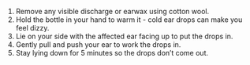 1. Remove any visible discharge or earwax using cotton wool.
1. Hold the bottle in your hand to warm it - cold ear drops can make you feel dizzy.
1. Lie on your side with the affected ear facing up to put the drops in.
1. Gently pull and push your ear to work the drops in.
1. Stay lying down for 5 minutes so the drops don’t come out.
